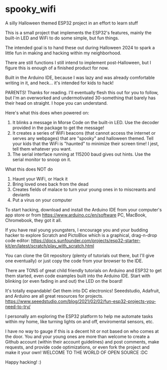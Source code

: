 # spooky_wifi
 A silly Halloween themed ESP32 project in an effort to learn stuff

This is a small project that implements the ESP32's features, mainly the built-in LED and WiFi to do some simple, but fun things.

The intended goal is to hand these out during Halloween 2024 to spark a little fun in making and hacking within my neighborhood.

There are still functions I still intend to implement post-Halloween, but I figure this is enough of a finished product for now.

Built in the Arduino IDE, because I was lazy and was already comfortable writing in it, and heck... it's intended for kids to hack!

PARENTS! Thanks for reading. I'll eventually flesh this out for you to follow, but I'm an overworked and undermotivated 30-something that barely has their head on straight. I hope you can understand.

Here's what this does when powered on:
1. It blinks a message in Morse Code on the built-in LED. Use the decoder provided in the package to get the message!
2. It creates a series of WiFi beacons (that cannot access the internet or serves any webpages) that are "spooky" and halloween themed.
    Tell your kids that the WiFi is "haunted" to minimize their screen time! I jest, tell them whatever you want.
3. The serial interface running at 115200 baud gives out hints. Use the serial monitor to snoop on it.

What this does NOT do
1. Haunt your WiFi, or Hack it
2. Bring loved ones back from the dead
3. Creates fields of malace to turn your young ones in to miscreants and deviants
4. Put a virus on your computer

To start hacking, download and install the Arduino IDE from your computer's app store or from https://www.arduino.cc/en/software
PC, MacBook, Chromebook, they got it all.

If you have real young youngsters, I encourage you and your budding hacker to explore Scratch and PictoBlox which is a graphical, drag-n-drop code editor: https://docs.sunfounder.com/projects/esp32-starter-kit/en/latest/scratch/play_with_scratch.html

You can clone the Git repository (plenty of tutorials out there, but I'll give one eventually) or just copy the code from your browser to the IDE.

There are TONS of great child friendly tutorials on Arduino and ESP32 to get them started, even code examples built into the Arduino IDE. Start with blinking (or even fading in and out) the LED on the board!

It's totally expandable! Get them into DC electronics! Seeedstudio, Adafruit, and Arduino are all great resources for projects.
https://www.seeedstudio.com/blog/2021/02/02/fun-esp32-projects-you-need-to-try/


I personally am exploring the ESP32 platform to help me automate tasks within my home, like turning lights on and off, enviromental sensors, etc.

I have no way to gauge if this is a decent hit or not based on who comes at the door. You and your young ones are more than welcome to create a Github account (within their account guidelines) and post comments, make requests, and provide code optimizations, or even fork the project and make it your own!
WELCOME TO THE WORLD OF OPEN SOURCE :DC

Happy hacking! :)